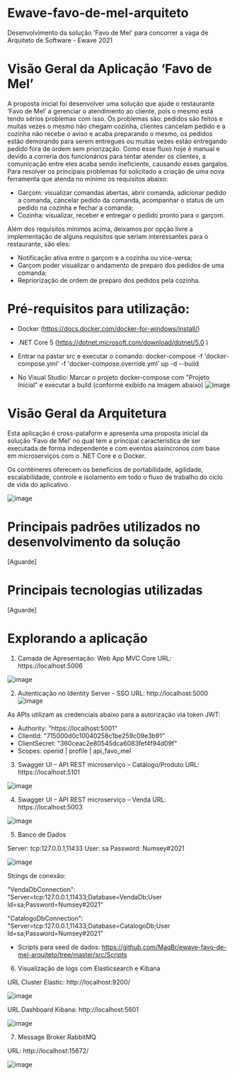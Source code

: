 # Ewave-favo-de-mel-arquiteto
Desenvolvimento da solução 'Favo de Mel' para concorrer a vaga de Arquiteto de Software - Ewave 2021

# Visão Geral da Aplicação ‘Favo de Mel’

A proposta inicial foi desenvolver uma solução que ajude o restaurante ‘Favo de Mel’ a gerenciar o atendimento ao cliente, pois o mesmo está tendo sérios problemas com isso. Os problemas são: pedidos são feitos e muitas vezes o mesmo não chegam cozinha, clientes cancelam pedido e a cozinha não recebe o aviso e acaba preparando o mesmo, os pedidos estão demorando para serem entregues ou muitas vezes estão entregando pedido fora de ordem sem priorização.
Como esse fluxo hoje é manual e devido a correria dos funcionários para tentar atender os clientes, a comunicação entre eles acaba sendo ineficiente, causando esses gargalos.
Para resolver os principais problemas foi solicitado a criação de uma nova ferramenta que atenda no mínimo os requisitos abaixo:
- Garçom: visualizar comandas abertas, abrir comanda, adicionar pedido a comanda, cancelar pedido da comanda, acompanhar o status de um pedido na cozinha e fechar a comanda;
- Cozinha: visualizar, receber e entregar o pedido pronto para o garçom.

Além dos requisitos mínimos acima, deixamos por opção livre a implementação de alguns requisitos que seriam interessantes para o restaurante, são eles:
-  Notificação ativa entre o garçom e a cozinha ou vice-versa;
-  Garçom poder visualizar o andamento de preparo dos pedidos de uma comanda;
-  Repriorização de ordem de preparo dos pedidos pela cozinha.

# Pré-requisitos para utilização:
- Docker (https://docs.docker.com/docker-for-windows/install/)
- .NET Core 5 (https://dotnet.microsoft.com/download/dotnet/5.0 )

- Entrar na pastar src e executar o comando:
docker-compose -f 'docker-compose.yml' -f 'docker-compose.override.yml' up -d --build

- No Visual Studio:
Marcar o projeto docker-compose com "Projeto Inicial" e executar a build (conforme exibido na imagem abaixo)
![image](https://user-images.githubusercontent.com/19453244/129209793-73e1f907-d70b-4e3a-887d-12693404b51c.png)

# Visão Geral da Arquitetura

Esta aplicação é cross-pataform e apresenta uma proposta inicial da solução ‘Favo de Mel’ no qual tem a principal característica de ser executada de forma independente e com eventos assíncronos com base em microserviços com o .NET Core e o Docker.

Os contêineres oferecem os benefícios de portabilidade, agilidade, escalabilidade, controle e isolamento em todo o fluxo de trabalho do ciclo de vida do aplicativo. 

![image](https://user-images.githubusercontent.com/19453244/129207906-9c06c7d5-3886-440e-8703-14122bb36550.png)

# Principais padrões utilizados no desenvolvimento da solução
[Aguarde]

# Principais tecnologias utilizadas
[Aguarde]

# Explorando a aplicação
1)	Camada de Apresentação: Web App MVC Core
URL: https://localhost:5006

![image](https://user-images.githubusercontent.com/19453244/129215456-9d120692-6008-4d1a-a730-6cefd9122bc9.png)

2) Autenticação no Identity Server - SSO
URL: http://localhost:5000
![image](https://user-images.githubusercontent.com/19453244/129215180-ac5106d6-0674-4017-8c60-7a9a669cc485.png)

As APIs utilizam as credenciais abaixo para a autorização via token JWT:

- Authority: "https://localhost:5001"
- ClientId: "715000d0c10040258c1be259c09e3b91"
- ClientSecret: "360ceac2e80545dca6083fef4f94d09f"
- Scopes: openid | profile | api_favo_mel

3) Swagger UI – API REST microserviço – Catálogo/Produto
URL: https://localhost:5101

![image](https://user-images.githubusercontent.com/19453244/129218403-fbe97d75-d50e-4627-8a0a-33554de83654.png)


4) Swagger UI – API REST microserviço – Venda
URL: https://localhost:5003

![image](https://user-images.githubusercontent.com/19453244/129219798-b693cc0e-b5d5-4d90-8c37-8d0da7ab3456.png)


5) Banco de Dados

Server: tcp:127.0.0.1,11433
User: sa
Password: Numsey#2021

![image](https://user-images.githubusercontent.com/19453244/129221734-2a1bc9b8-b48d-4251-8efd-b1b9ebcb676f.png)


Strings de conexão:

"VendaDbConnection": "Server=tcp:127.0.0.1,11433;Database=VendaDb;User Id=sa;Password=Numsey#2021"

"CatalogoDbConnection": "Server=tcp:127.0.0.1,11433;Database=CatalogoDb;User Id=sa;Password=Numsey#2021"

- Scripts para seed de dados:
https://github.com/MaqBr/ewave-favo-de-mel-arquiteto/tree/master/src/Scripts


6) Visualização de logs com Elasticsearch e Kibana

URL Cluster Elastic: http://localhost:9200/

![image](https://user-images.githubusercontent.com/19453244/129223746-a902f10d-8e7e-471b-882b-ce4e3729cb8e.png)

URL Dashboard Kibana: http://localhost:5601

![image](https://user-images.githubusercontent.com/19453244/129224025-3cf06da7-bc95-49e4-9307-7034542e8954.png)

7) Message Broker RabbitMQ

URL: http://localhost:15672/

![image](https://user-images.githubusercontent.com/19453244/129224660-5b56a927-275f-4e27-a5cf-1a38172cb60a.png)


